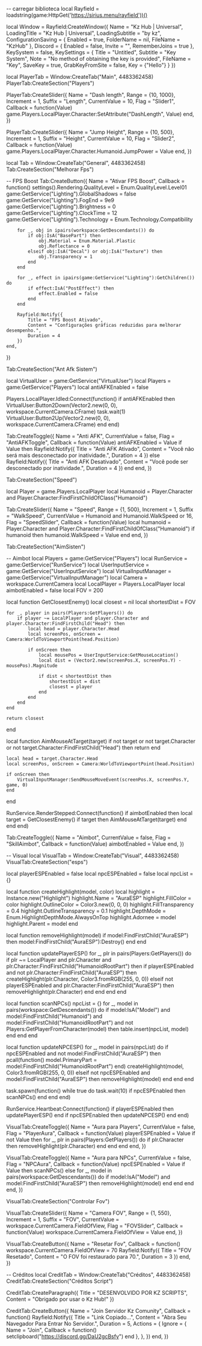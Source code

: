 -- carregar biblioteca
local Rayfield = loadstring(game:HttpGet('https://sirius.menu/rayfield'))()

local Window = Rayfield:CreateWindow({
    Name = "Kz Hub | Universal",
    LoadingTitle = "Kz Hub | Universal",
    LoadingSubtitle = "by kz",
    ConfigurationSaving = {
        Enabled = true,
        FolderName = nil,
        FileName = "KzHub"
    },
    Discord = {
        Enabled = false,
        Invite = "",
        RememberJoins = true
    },
    KeySystem = false,
    KeySettings = {
        Title = "Untitled",
        Subtitle = "Key System",
        Note = "No method of obtaining the key is provided",
        FileName = "Key",
        SaveKey = true,
        GrabKeyFromSite = false,
        Key = {"Hello"}
    }
})

local PlayerTab = Window:CreateTab("Main", 4483362458)
PlayerTab:CreateSection("Players")

PlayerTab:CreateSlider({
    Name = "Dash length",
    Range = {10, 1000},
    Increment = 1,
    Suffix = "Length",
    CurrentValue = 10,
    Flag = "Slider1",
    Callback = function(Value)
        game.Players.LocalPlayer.Character:SetAttribute("DashLength", Value)
    end,
})

PlayerTab:CreateSlider({
    Name = "Jump Height",
    Range = {10, 500},
    Increment = 1,
    Suffix = "Height",
    CurrentValue = 10,
    Flag = "Slider2",
    Callback = function(Value)
        game.Players.LocalPlayer.Character.Humanoid.JumpPower = Value
    end,
})

local Tab = Window:CreateTab("General", 4483362458)
Tab:CreateSection("Melhorar Fps")

-- FPS Boost
Tab:CreateButton({
    Name = "Ativar FPS Boost",
    Callback = function()
        settings().Rendering.QualityLevel = Enum.QualityLevel.Level01
        game:GetService("Lighting").GlobalShadows = false
        game:GetService("Lighting").FogEnd = 9e9
        game:GetService("Lighting").Brightness = 0
        game:GetService("Lighting").ClockTime = 12
        game:GetService("Lighting").Technology = Enum.Technology.Compatibility

        for _, obj in ipairs(workspace:GetDescendants()) do
            if obj:IsA("BasePart") then
                obj.Material = Enum.Material.Plastic
                obj.Reflectance = 0
            elseif obj:IsA("Decal") or obj:IsA("Texture") then
                obj.Transparency = 1
            end
        end

        for _, effect in ipairs(game:GetService("Lighting"):GetChildren()) do
            if effect:IsA("PostEffect") then
                effect.Enabled = false
            end
        end

        Rayfield:Notify({
            Title = "FPS Boost Ativado",
            Content = "Configurações gráficas reduzidas para melhorar desempenho.",
            Duration = 4
        })
    end,
})

Tab:CreateSection("Ant Afk Sistem")

local VirtualUser = game:GetService("VirtualUser")
local Players = game:GetService("Players")
local antiAFKEnabled = false

Players.LocalPlayer.Idled:Connect(function()
    if antiAFKEnabled then
        VirtualUser:Button2Down(Vector2.new(0, 0), workspace.CurrentCamera.CFrame)
        task.wait(1)
        VirtualUser:Button2Up(Vector2.new(0, 0), workspace.CurrentCamera.CFrame)
    end
end)

Tab:CreateToggle({
    Name = "Anti AFK",
    CurrentValue = false,
    Flag = "AntiAFKToggle",
    Callback = function(Value)
        antiAFKEnabled = Value
        if Value then
            Rayfield:Notify({
                Title = "Anti AFK Ativado",
                Content = "Você não será mais desconectado por inatividade.",
                Duration = 4
            })
        else
            Rayfield:Notify({
                Title = "Anti AFK Desativado",
                Content = "Você pode ser desconectado por inatividade.",
                Duration = 4
            })
        end
    end,
})

Tab:CreateSection("Speed")

local Player = game.Players.LocalPlayer
local Humanoid = Player.Character and Player.Character:FindFirstChildOfClass("Humanoid")

Tab:CreateSlider({
    Name = "Speed",
    Range = {1, 500},
    Increment = 1,
    Suffix = "WalkSpeed",
    CurrentValue = Humanoid and Humanoid.WalkSpeed or 16,
    Flag = "SpeedSlider",
    Callback = function(Value)
        local humanoid = Player.Character and Player.Character:FindFirstChildOfClass("Humanoid")
        if humanoid then
            humanoid.WalkSpeed = Value
        end
    end,
})

Tab:CreateSection("AimSisten")

-- Aimbot
local Players = game:GetService("Players")
local RunService = game:GetService("RunService")
local UserInputService = game:GetService("UserInputService")
local VirtualInputManager = game:GetService("VirtualInputManager")
local Camera = workspace.CurrentCamera
local LocalPlayer = Players.LocalPlayer
local aimbotEnabled = false
local FOV = 200

local function GetClosestEnemy()
    local closest = nil
    local shortestDist = FOV

    for _, player in pairs(Players:GetPlayers()) do  
        if player ~= LocalPlayer and player.Character and player.Character:FindFirstChild("Head") then  
            local head = player.Character.Head  
            local screenPos, onScreen = Camera:WorldToViewportPoint(head.Position)  

            if onScreen then  
                local mousePos = UserInputService:GetMouseLocation()  
                local dist = (Vector2.new(screenPos.X, screenPos.Y) - mousePos).Magnitude  

                if dist < shortestDist then  
                    shortestDist = dist  
                    closest = player  
                end  
            end  
        end  
    end  

    return closest
end

local function AimMouseAtTarget(target)
    if not target or not target.Character or not target.Character:FindFirstChild("Head") then return end

    local head = target.Character.Head  
    local screenPos, onScreen = Camera:WorldToViewportPoint(head.Position)  

    if onScreen then  
        VirtualInputManager:SendMouseMoveEvent(screenPos.X, screenPos.Y, game, 0)  
    end
end

RunService.RenderStepped:Connect(function()
    if aimbotEnabled then
        local target = GetClosestEnemy()
        if target then
            AimMouseAtTarget(target)
        end
    end
end)

Tab:CreateToggle({
    Name = "Aimbot",
    CurrentValue = false,
    Flag = "SkillAimbot",
    Callback = function(Value)
        aimbotEnabled = Value
    end,
})

-- Visual
local VisualTab = Window:CreateTab("Visual", 4483362458)
VisualTab:CreateSection("esps")

local playerESPEnabled = false
local npcESPEnabled = false
local npcList = {}

local function createHighlight(model, color)
    local highlight = Instance.new("Highlight")
    highlight.Name = "AuraESP"
    highlight.FillColor = color
    highlight.OutlineColor = Color3.new(0, 0, 0)
    highlight.FillTransparency = 0.4
    highlight.OutlineTransparency = 0.1
    highlight.DepthMode = Enum.HighlightDepthMode.AlwaysOnTop
    highlight.Adornee = model
    highlight.Parent = model
end

local function removeHighlight(model)
    if model:FindFirstChild("AuraESP") then
        model:FindFirstChild("AuraESP"):Destroy()
    end
end

local function updatePlayerESP()
    for _, plr in pairs(Players:GetPlayers()) do
        if plr ~= LocalPlayer and plr.Character and plr.Character:FindFirstChild("HumanoidRootPart") then
            if playerESPEnabled and not plr.Character:FindFirstChild("AuraESP") then
                createHighlight(plr.Character, Color3.fromRGB(255, 0, 0))
            elseif not playerESPEnabled and plr.Character:FindFirstChild("AuraESP") then
                removeHighlight(plr.Character)
            end
        end
    end
end

local function scanNPCs()
    npcList = {}
    for _, model in pairs(workspace:GetDescendants()) do
        if model:IsA("Model")
            and model:FindFirstChild("Humanoid")
            and model:FindFirstChild("HumanoidRootPart")
            and not Players:GetPlayerFromCharacter(model)
        then
            table.insert(npcList, model)
        end
    end
end

local function updateNPCESP()
    for _, model in pairs(npcList) do
        if npcESPEnabled and not model:FindFirstChild("AuraESP") then
            pcall(function()
                model.PrimaryPart = model:FindFirstChild("HumanoidRootPart")
            end)
            createHighlight(model, Color3.fromRGB(255, 0, 0))
        elseif not npcESPEnabled and model:FindFirstChild("AuraESP") then
            removeHighlight(model)
        end
    end
end

task.spawn(function()
    while true do
        task.wait(10)
        if npcESPEnabled then
            scanNPCs()
        end
    end
end)

RunService.Heartbeat:Connect(function()
    if playerESPEnabled then updatePlayerESP() end
    if npcESPEnabled then updateNPCESP() end
end)

VisualTab:CreateToggle({
    Name = "Aura para Players",
    CurrentValue = false,
    Flag = "PlayerAura",
    Callback = function(Value)
        playerESPEnabled = Value
        if not Value then
            for _, plr in pairs(Players:GetPlayers()) do
                if plr.Character then removeHighlight(plr.Character) end
            end
        end
    end,
})

VisualTab:CreateToggle({
    Name = "Aura para NPCs",
    CurrentValue = false,
    Flag = "NPCAura",
    Callback = function(Value)
        npcESPEnabled = Value
        if Value then
            scanNPCs()
        else
            for _, model in pairs(workspace:GetDescendants()) do
                if model:IsA("Model") and model:FindFirstChild("AuraESP") then
                    removeHighlight(model)
                end
            end
        end
    end,
})

VisualTab:CreateSection("Controlar Fov")

VisualTab:CreateSlider({
    Name = "Camera FOV",
    Range = {1, 550},
    Increment = 1,
    Suffix = "FOV",
    CurrentValue = workspace.CurrentCamera.FieldOfView,
    Flag = "FOVSlider",
    Callback = function(Value)
        workspace.CurrentCamera.FieldOfView = Value
    end,
})

VisualTab:CreateButton({
    Name = "Resetar Fov",
    Callback = function()
        workspace.CurrentCamera.FieldOfView = 70
        Rayfield:Notify({
            Title = "FOV Resetado",
            Content = "O FOV foi restaurado para 70.",
            Duration = 3
        })
    end,
})

-- Créditos
local CreditTab = Window:CreateTab("Créditos", 4483362458)
CreditTab:CreateSection("Créditos Script")

CreditTab:CreateParagraph({
    Title = "DESENVOLVIDO POR KZ SCRIPTS",
    Content = "Obrigado por usar o Kz Hub!"
})

CreditTab:CreateButton({
    Name = "Join Servidor Kz Comunity",
    Callback = function()
        Rayfield:Notify({
            Title = "Link Copiado...",
            Content = "Abra Seu Navegador Para Entrar No Servidor.",
            Duration = 5,
            Actions = {
                Ignore = {
                    Name = "Join",
                    Callback = function()
                        setclipboard("https://discord.gg/DaU2gcBsfy")
                    end
                },
            },
        })
    end,
})
